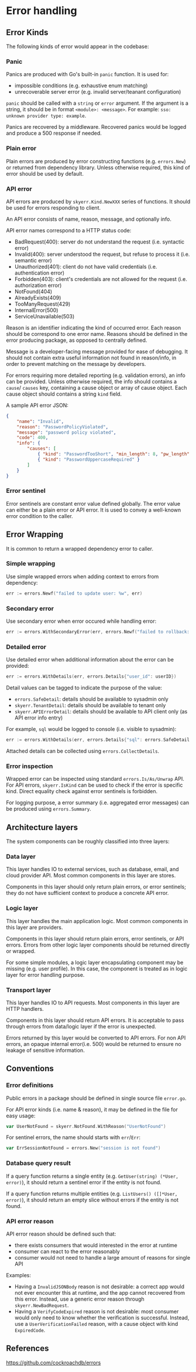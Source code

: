 Error handling
==============

Error Kinds
-----------
The following kinds of error would appear in the codebase:

### Panic
Panics are produced with Go's built-in `panic` function. It is used for:
- impossible conditions (e.g. exhaustive enum matching)
- unrecoverable server error (e.g. invalid server/teanant configuration)

`panic` should be called with a `string` or `error` argument. If the argument
is a string, it should be in format `<module>: <message>`. For example:
`sso: unknown provider type: example`.

Panics are recovered by a middleware. Recovered panics would be logged and
produce a 500 response if needed.

### Plain error
Plain errors are produced by error constructing functions (e.g. `errors.New`)
or returned from dependency library. Unless otherwise required, this kind of
error should be used by default.

### API error
API errors are produced by `skyerr.Kind.NewXXX` series of functions. It should
be used for errors responding to client.

An API error consists of name, reason, message, and optionally info.

API error names correspond to a HTTP status code:
- BadRequest(400): server do not understand the request (i.e. syntactic error)
- Invalid(400): server understood the request, but refuse to process it (i.e. semantic error)
- Unauthorized(401): client do not have valid credentials (i.e. authentication error)
- Forbidden(403): client's credentials are not allowed for the request (i.e. authorization error)
- NotFound(404)
- AlreadyExists(409)
- TooManyRequest(429)
- InternalError(500)
- ServiceUnavailable(503)

Reason is an identifier indicating the kind of occurred error. Each reason
should be correspond to one error name. Reasons should be defined in the
error producing package, as opposed to centrally defined.

Message is a developer-facing message provided for ease of debugging. It should
not contain extra useful information not found in reason/info, in order to
prevent matching on the message by developers.

For errors requiring more detailed reporting (e.g. validation errors), an info
can be provided. Unless otherwise required, the info should contains a `cause`/
`causes` key, containing a cause object or array of cause object. Each cause
object should contains a string `kind` field.

A sample API error JSON:
```json
{
    "name": "Invalid",
    "reason": "PasswordPolicyViolated",
    "message": "password policy violated",
    "code": 400,
    "info": {
        "causes": [
            { "kind": "PasswordTooShort", "min_length": 8, "pw_length": 6 },
            { "kind": "PasswordUppercaseRequired" }
        ]
    }
}
```

### Error sentinel
Error sentinels are constant error value defined globally. The error value can
either be a plain error or API error. It is used to convey a well-known error
condition to the caller.


Error Wrapping
--------------
It is common to return a wrapped dependency error to caller.

### Simple wrapping
Use simple wrapped errors when adding context to errors from dependency:
```go
err := errors.Newf("failed to update user: %w", err)
```

### Secondary error
Use secondary error when error occured while handling error:
```go
err := errors.WithSecondaryError(err, errors.Newf("failed to rollback: %w", rerr))
```

### Detailed error
Use detailed error when additional information about the error can be provided:
```go
err := errors.WithDetails(err, errors.Details{"user_id": userID})
```

Detail values can be tagged to indicate the purpose of the value:
- `errors.SafeDetail`: details should be available to sysadmin only
- `skyerr.TenantDetail`: details should be available to tenant only
- `skyerr.APIErrorDetail`: details should be available to API client only
                           (as API error info entry)

For example, `sql` would be logged to console (i.e. visible to sysadmin):
```go
err := errors.WithDetails(err, errors.Details{"sql": errors.SafeDetail.Value(sql)})
```

Attached details can be collected using `errors.CollectDetails`.
### Error inspection
Wrapped error can be inspected using standard `errors.Is/As/Unwrap` API. For
API errors, `skyerr.IsKind` can be used to check if the error is specific kind.
Direct equality check against error sentinels is forbidden.

For logging purpose, a error summary (i.e. aggregated error messages) can be
produced using `errors.Summary`.

Architecture layers
-------------------
The system components can be roughly classified into three layers:

### Data layer
This layer handles IO to external services, such as database, email, and cloud
provider API. Most common components in this layer are stores.

Components in this layer should only return plain errors, or error sentinels;
they do not have sufficient context to produce a concrete API error.

### Logic layer
This layer handles the main application logic. Most common components in this
layer are providers.

Components in this layer should return plain errors, error sentinels, or API
errors. Errors from other logic layer components should be returned
directly or wrapped.

For some simple modules, a logic layer encapsulating component may be missing
(e.g. user profile). In this case, the component is treated as in logic layer
for error handling purpose.

### Transport layer
This layer handles IO to API requests. Most components in this layer are HTTP
handlers.

Components in this layer should return API errors. It is acceptable to
pass through errors from data/logic layer if the error is unexpected.

Errors returned by this layer would be converted to API errors.
For non API errors, an opaque internal error(i.e. 500) would be returned to
ensure no leakage of sensitive information.

Conventions
-----------

### Error definitions
Public errors in a package should be defined in single source file `error.go`.

For API error kinds (i.e. name & reason), it may be defined in the file for
easy usage:
```go
var UserNotFound = skyerr.NotFound.WithReason("UserNotFound")
```

For sentinel errors, the name should starts with `err`/`Err`:
```go
var ErrSessionNotFound = errors.New("session is not found")
```

### Database query result
If a query function returns a single entity (e.g. `GetUser(string) (*User, error)`),
it should return a sentinel error if the entity is not found.

If a query function returns multiple entities (e.g. `ListUsers() ([]*User, error)`),
it should return an empty slice without errors if the entity is not found.

### API error reason
API error reason should be defined such that:
- there exists consumers that would interested in the error at runtime
- consumer can react to the error reasonably
- consumer would not need to handle a large amount of reasons for single API

Examples:
- Having a `InvalidJSONBody` reason is not desirable: a correct app would not
  ever encounter this at runtime, and the app cannot recovered from this error.
  Instead, use a generic error reason through `skyerr.NewBadRequest`.
- Having a `VerifyCodeExpired` reason is not desirable: most consumer would
  only need to know whether the verification is successful. Instead, use a
  `UserVerificationFailed` reason, with a cause object with kind `ExpiredCode`.


References
----------
https://github.com/cockroachdb/errors
